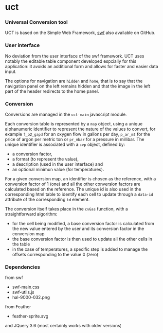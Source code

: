 # uct
### Universal Conversion tool
UCT is based on the Simple Web Framework, [swf](https://github.com/francoiscourt/swf) also available on GitHub.

### User interface
No deviation from the user interface of the swf framework. UCT uses notably the editable table component developed espcially for this application: it avoids an additional form and allows for faster and easier data input.

The options for navigation are `hidden` and `home`, that is to say that the navigation panel on the left remains hidden and that the image in the left part of the header redirects to the home panel. 

### Conversion
Conversions are managed in the `uct-main` javascript module.

Each conversion table is represented by a `map` object, using a unique alphanumeric identifier to represent the nature of the values to convert, for example `f_o2_gapd` for an oxygen flow in gallons per day, `p_ar_mt` for the price of argon per metric ton or `pr_mbar` for a pressure in millibar. The unique identifier is associated with a `cvp` object, defined by:
- a conversion factor,
- a format (to represent the value),
- a description (used in the user interface) and
- an optional minimun value (for temperatures).

For a given conversion map, an identifier is chosen as the reference, with a conversion factor of 1 (one) and all the other conversion factors are calculated based on the reference. The unique id is also used in the corresponding html table to identify each cell to update through a `data-id` attribute of the corresponding `td` element.

The conversion itself takes place in the `cvGas` function, with a straightforward algorithm:
- for the cell being modified, a base conversion factor is calculated from the new value entered by the user and its conversion factor in the conversion map
- the base conversion factor is then used to update all the other cells in the table
- in the case of temperatures, a specific step is added to manage the offsets corresponding to the value 0 (zero)

### Dependencies
from swf
- swf-main.css
- swf-utils.js
- hal-9000-032.png

from Feather
- feather-sprite.svg

and JQuery 3.6 (most certainly works with older versions)
